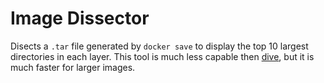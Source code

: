 # Image Dissector
Disects a `.tar` file generated by `docker save` to display the top 10 largest directories in each layer.
This tool is much less capable then [dive](https://github.com/wagoodman/dive), but it is much faster for larger images.
